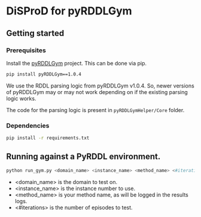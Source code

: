 # DiSProD for pyRDDLGym


## Getting started

### Prerequisites
Install the [pyRDDLGym](https://github.com/ataitler/pyRDDLGym) project. This can be done via pip.
```bash
pip install pyRDDLGym==1.0.4
```
We use the RDDL parsing logic from pyRDDLGym v1.0.4. So, newer versions of pyRDDLGym may or may not work depending on if the existing parsing logic works. 

The code for the parsing logic is present in `pyRDDLGymHelper/Core` folder.

### Dependencies
```bash
pip install -r requirements.txt
```

## Running against a PyRDDL environment.

```bash
python run_gym.py <domain_name> <instance_name> <method_name> <#iterations>
```

- <domain_name> is the domain to test on.
- <instance_name> is the instance number to use.
- <method_name> is your method name, as will be logged in the results logs.
- <#iterations> is the number of episodes to test.




